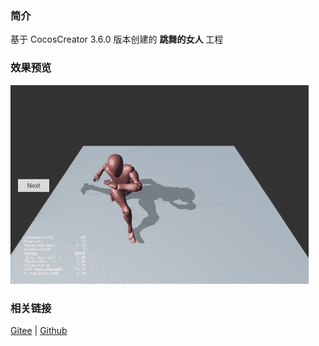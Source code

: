 ### 简介

基于 CocosCreator 3.6.0 版本创建的 **跳舞的女人** 工程

### 效果预览
![image](../../../gif/202203/2022030512.gif)

### 相关链接
[Gitee](https://gitee.com/mirrors_cocos-creator/example-cases/tree/v2.4.3/assets/cases/3d) | [Github](https://github.com/cocos-creator/example-cases/tree/v2.4.3/assets/cases/3d)